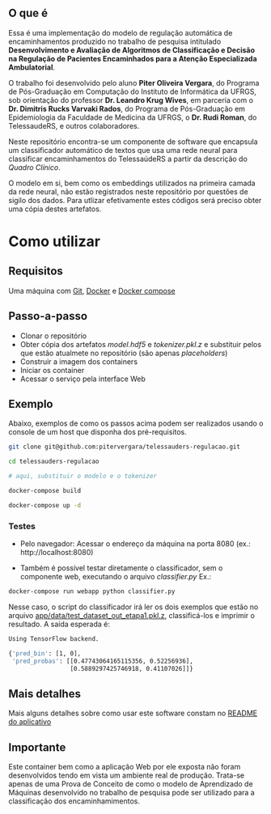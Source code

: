 ## O que é

Essa é uma implementação do modelo de regulação automática de encaminhamentos produzido no trabalho de pesquisa intitulado
 **Desenvolvimento e Avaliação de Algoritmos de Classificação e Decisão na Regulação de Pacientes Encaminhados para a
Atenção Especializada Ambulatorial**.

O trabalho foi desenvolvido pelo aluno **Piter Oliveira Vergara**, do Programa de Pós-Graduação em Computação do Instituto de Informática da UFRGS, sob orientação do professor **Dr. Leandro Krug Wives**, em parceria com o **Dr. Dimitris Rucks Varvaki Rados**, do Programa de Pós-Graduação em Epidemiologia da Faculdade de Medicina da UFRGS, o **Dr. Rudi Roman**, do TelessaudeRS, e outros colaboradores.

Neste repositório encontra-se um componente de software que encapsula um classificador automático de textos
que usa uma rede neural para classificar encaminhamentos do TelessaúdeRS a partir da descrição do <i>Quadro Clínico</i>.

O modelo em si, bem como os embeddings utilizados na primeira camada da rede neural, não estão registrados neste repositório por questões de sigilo dos dados. Para utlizar efetivamente estes códigos será preciso obter uma cópia destes artefatos.

# Como utilizar

## Requisitos
Uma máquina com [Git](https://git-scm.com/), [Docker](https://docs.docker.com/) e [Docker compose](https://docs.docker.com/compose/)

## Passo-a-passo

* Clonar o repositório
* Obter cópia dos artefatos *model.hdf5* e *tokenizer.pkl.z* e substituir pelos que estão atualmete no repositório (são apenas *placeholders*)
* Construir a imagem dos containers
* Iniciar os container
* Acessar o serviço pela interface Web


## Exemplo

Abaixo, exemplos de como os passos acima podem ser realizados usando o console de um host que disponha dos pré-requisitos.


```bash
git clone git@github.com:pitervergara/telessauders-regulacao.git

cd telessauders-regulacao

# aqui, substituir o modelo e o tokenizer

docker-compose build 

docker-compose up -d
```


### Testes 

* Pelo navegador: Acessar o endereço da máquina na porta 8080 (ex.: http://localhost:8080)

* Também é possível testar diretamente o classificador, sem o componente web, executando o arquivo *classifier.py*
Ex.:
```bash
docker-compose run webapp python classifier.py
```

Nesse caso, o script do classificador irá ler os dois exemplos que estão no arquivo [app/data/test_dataset_out_etapa1.pkl.z](webapp/app/data/test_dataset_out_etapa1.pkl.z), classificá-los e imprimir o resultado. A saída esperada é:
```bash
Using TensorFlow backend.

{'pred_bin': [1, 0],
 'pred_probas': [[0.47743064165115356, 0.52256936],
                 [0.5889297425746918, 0.41107026]]}

 ```

 ## Mais detalhes

 Mais alguns detalhes sobre como usar este software constam no [README do aplicativo](webapp/app/README.md)

## Importante

Este container bem como a aplicação Web por ele exposta não foram desenvolvidos tendo em vista um ambiente real de produção. Trata-se apenas de uma Prova de Conceito de como o modelo de Aprendizado de Máquinas desenvolvido no trabalho de pesquisa pode ser utilizado para a classificação dos encaminhamimentos.